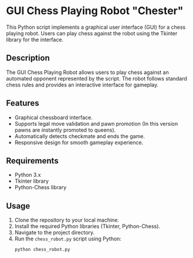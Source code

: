 # GUI Chess Playing Robot "Chester"

This Python script implements a graphical user interface (GUI) for a chess playing robot. Users can play chess against the robot using the Tkinter library for the interface.

## Description

The GUI Chess Playing Robot allows users to play chess against an automated opponent represented by the script. The robot follows standard chess rules and provides an interactive interface for gameplay.

## Features

- Graphical chessboard interface.
- Supports legal move validation and pawn promotion (In this version pawns are instantly promoted to queens).
- Automatically detects checkmate and ends the game.
- Responsive design for smooth gameplay experience.

## Requirements

- Python 3.x
- Tkinter library
- Python-Chess library

## Usage

1. Clone the repository to your local machine.
2. Install the required Python libraries (Tkinter, Python-Chess).
3. Navigate to the project directory.
4. Run the `chess_robot.py` script using Python:
   ```bash
   python chess_robot.py